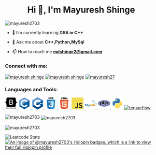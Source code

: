 <h1 align="center">Hi 👋, I'm Mayuresh Shinge</h1>
<p align="left"> <img src="https://komarev.com/ghpvc/?username=mayuresh2703&label=Profile%20views&color=0e75b6&style=flat" alt="mayuresh2703" /> </p>

- 🌱 I’m currently learning **DSA in C++**

- 💬 Ask me about **C++,Python,MySql**

- 📫 How to reach me **mdshinge2@gmail.com**

<h3 align="left">Connect with me:</h3>
<p align="left">
<a href="https://twitter.com/mayuresh shinge" target="blank"><img align="center" src="https://raw.githubusercontent.com/rahuldkjain/github-profile-readme-generator/master/src/images/icons/Social/twitter.svg" alt="mayuresh shinge" height="30" width="40" /></a>
<a href="https://linkedin.com/in/mayuresh shinge" target="blank"><img align="center" src="https://raw.githubusercontent.com/rahuldkjain/github-profile-readme-generator/master/src/images/icons/Social/linked-in-alt.svg" alt="mayuresh shinge" height="30" width="40" /></a>
<a href="https://www.leetcode.com/mayuresh27" target="blank"><img align="center" src="https://raw.githubusercontent.com/rahuldkjain/github-profile-readme-generator/master/src/images/icons/Social/leet-code.svg" alt="mayuresh27" height="30" width="40" /></a>
</p>

<h3 align="left">Languages and Tools:</h3>
<p align="left"> <a href="https://getbootstrap.com" target="_blank" rel="noreferrer"> <img src="https://raw.githubusercontent.com/devicons/devicon/master/icons/bootstrap/bootstrap-plain-wordmark.svg" alt="bootstrap" width="40" height="40"/> </a> <a href="https://www.cprogramming.com/" target="_blank" rel="noreferrer"> <img src="https://raw.githubusercontent.com/devicons/devicon/master/icons/c/c-original.svg" alt="c" width="40" height="40"/> </a> <a href="https://www.w3schools.com/cpp/" target="_blank" rel="noreferrer"> <img src="https://raw.githubusercontent.com/devicons/devicon/master/icons/cplusplus/cplusplus-original.svg" alt="cplusplus" width="40" height="40"/> </a> <a href="https://www.w3schools.com/css/" target="_blank" rel="noreferrer"> <img src="https://raw.githubusercontent.com/devicons/devicon/master/icons/css3/css3-original-wordmark.svg" alt="css3" width="40" height="40"/> </a> <a href="https://www.w3.org/html/" target="_blank" rel="noreferrer"> <img src="https://raw.githubusercontent.com/devicons/devicon/master/icons/html5/html5-original-wordmark.svg" alt="html5" width="40" height="40"/> </a> <a href="https://developer.mozilla.org/en-US/docs/Web/JavaScript" target="_blank" rel="noreferrer"> <img src="https://raw.githubusercontent.com/devicons/devicon/master/icons/javascript/javascript-original.svg" alt="javascript" width="40" height="40"/> </a> <a href="https://www.mysql.com/" target="_blank" rel="noreferrer"> <img src="https://raw.githubusercontent.com/devicons/devicon/master/icons/mysql/mysql-original-wordmark.svg" alt="mysql" width="40" height="40"/> </a> <a href="https://www.php.net" target="_blank" rel="noreferrer"> <img src="https://raw.githubusercontent.com/devicons/devicon/master/icons/php/php-original.svg" alt="php" width="40" height="40"/> </a> <a href="https://www.python.org" target="_blank" rel="noreferrer"> <img src="https://raw.githubusercontent.com/devicons/devicon/master/icons/python/python-original.svg" alt="python" width="40" height="40"/> </a> <a href="https://www.tensorflow.org" target="_blank" rel="noreferrer"> <img src="https://www.vectorlogo.zone/logos/tensorflow/tensorflow-icon.svg" alt="tensorflow" width="40" height="40"/> </a> </p>

<p><img align="left" src="https://github-readme-stats.vercel.app/api/top-langs?username=mayuresh2703&show_icons=true&locale=en&layout=compact" alt="mayuresh2703" /></p>

<p>&nbsp;<img align="center" src="https://github-readme-stats.vercel.app/api?username=mayuresh2703&show_icons=true&locale=en" alt="mayuresh2703" /></p>

<p><img align="center" src="https://github-readme-streak-stats.herokuapp.com/?user=mayuresh2703&" alt="mayuresh2703" /></p>

![Leetcode Stats](https://leetcard.jacoblin.cool/Mayuresh27?font=patrick_hand)
[![An image of @mayuresh2703's Holopin badges, which is a link to view their full Holopin profile](https://holopin.me/mayuresh2703)](https://holopin.io/@mayuresh2703)
